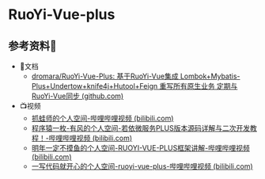 # RuoYi-Vue-plus

## 参考资料🎁

- 📃文档
  - [dromara/RuoYi-Vue-Plus: 基于RuoYi-Vue集成 Lombok+Mybatis-Plus+Undertow+knife4j+Hutool+Feign 重写所有原生业务 定期与RuoYi-Vue同步 (github.com)](https://github.com/dromara/RuoYi-Vue-Plus)
- 📺视频
  - [抓蛙师的个人空间-哔哩哔哩视频 (bilibili.com)](https://space.bilibili.com/520725002)
  - [程序猿一枚-有风的个人空间-若依微服务PLUS版本源码详解与二次开发教程！-哔哩哔哩视频 (bilibili.com)](https://space.bilibili.com/400188320/channel/collectiondetail?sid=1075603)
  - [明年一定不摸鱼的个人空间-RUOYI-VUE-PLUS框架讲解-哔哩哔哩视频 (bilibili.com)](https://space.bilibili.com/384682814/channel/collectiondetail?sid=2864565&spm_id_from=333.788.0.0)
  - [一写代码就开心的个人空间-ruoyi-vue-plus-哔哩哔哩视频 (bilibili.com)](https://space.bilibili.com/303511670/channel/collectiondetail?sid=1852841)

